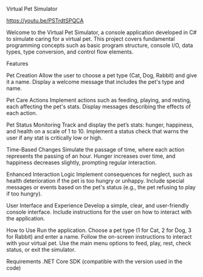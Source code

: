 Virtual Pet Simulator

https://youtu.be/PSTrdtSPQCA

Welcome to the Virtual Pet Simulator, a console application developed in C# to simulate caring for a virtual pet. This project covers fundamental programming concepts such as basic program structure, console I/O, data types, type conversion, and control flow elements.

Features

Pet Creation
Allow the user to choose a pet type (Cat, Dog, Rabbit) and give it a name.
Display a welcome message that includes the pet's type and name.

Pet Care Actions
Implement actions such as feeding, playing, and resting, each affecting the pet's stats.
Display messages describing the effects of each action.

Pet Status Monitoring
Track and display the pet’s stats: hunger, happiness, and health on a scale of 1 to 10.
Implement a status check that warns the user if any stat is critically low or high.

Time-Based Changes
Simulate the passage of time, where each action represents the passing of an hour.
Hunger increases over time, and happiness decreases slightly, prompting regular interaction.

Enhanced Interaction Logic
Implement consequences for neglect, such as health deterioration if the pet is too hungry or unhappy.
Include special messages or events based on the pet's status (e.g., the pet refusing to play if too hungry).

User Interface and Experience
Develop a simple, clear, and user-friendly console interface.
Include instructions for the user on how to interact with the application.

How to Use
Run the application.
Choose a pet type (1 for Cat, 2 for Dog, 3 for Rabbit) and enter a name.
Follow the on-screen instructions to interact with your virtual pet.
Use the main menu options to feed, play, rest, check status, or exit the simulator.

Requirements
.NET Core SDK (compatible with the version used in the code)



